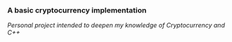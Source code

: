 ### A basic cryptocurrency implementation

*Personal project intended to deepen my knowledge of Cryptocurrency and C++*
